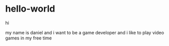 # hello-world
hi


my name is daniel and i want to be a game developer and i like to play video games in my free time
